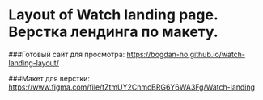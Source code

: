 # Layout of Watch landing page. Верстка лендинга по макету.

###Готовый сайт для просмотра:
https://bogdan-ho.github.io/watch-landing-layout/

###Макет для верстки:
https://www.figma.com/file/tZtmUY2CnmcBRG6Y6WA3Fg/Watch-landing